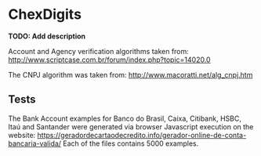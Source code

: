 # ChexDigits

**TODO: Add description**

Account and Agency verification algorithms taken from: http://www.scriptcase.com.br/forum/index.php?topic=14020.0

The CNPJ algorithm was taken from: http://www.macoratti.net/alg_cnpj.htm
## Tests

The Bank Account examples for Banco do Brasil, Caixa, Citibank, HSBC, Itaú and Santander were generated via
browser Javascript execution on the website: https://geradordecartaodecredito.info/gerador-online-de-conta-bancaria-valida/
Each of the files contains 5000 examples.